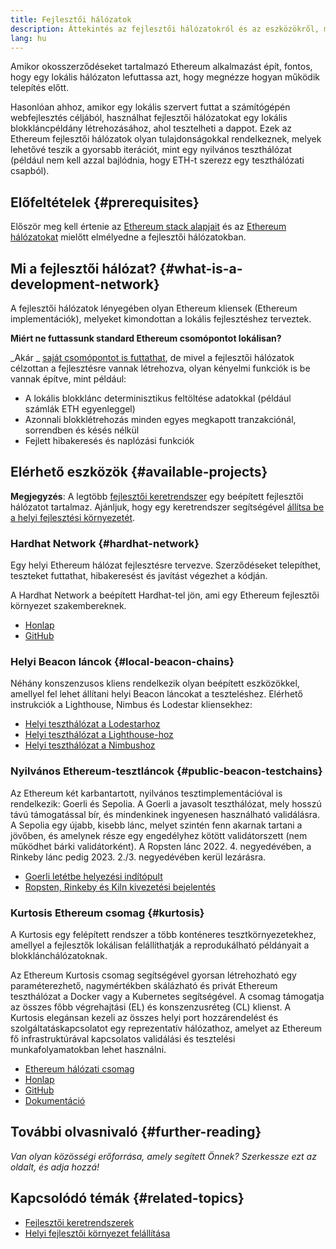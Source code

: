 ```yaml
---
title: Fejlesztői hálózatok
description: Áttekintés az fejlesztői hálózatokról és az eszközökről, melyek segítségével Ethereum applikációk fejleszthetőek.
lang: hu
---
```


Amikor okosszerződéseket tartalmazó Ethereum alkalmazást épít, fontos, hogy egy lokális hálózaton lefuttassa azt, hogy megnézze hogyan működik telepítés előtt.

Hasonlóan ahhoz, amikor egy lokális szervert futtat a számítógépén webfejlesztés céljából, használhat fejlesztői hálózatokat egy lokális blokkláncpéldány létrehozásához, ahol tesztelheti a dappot. Ezek az Ethereum fejlesztői hálózatok olyan tulajdonságokkal rendelkeznek, melyek lehetővé teszik a gyorsabb iterációt, mint egy nyilvános teszthálózat (például nem kell azzal bajlódnia, hogy ETH-t szerezz egy teszthálózati csapból).

## Előfeltételek {#prerequisites}

Először meg kell értenie az [Ethereum stack alapjait](/developers/docs/ethereum-stack/) és az [Ethereum hálózatokat](/developers/docs/networks/) mielőtt elmélyedne a fejlesztői hálózatokban.

## Mi a fejlesztői hálózat? {#what-is-a-development-network}

A fejlesztői hálózatok lényegében olyan Ethereum kliensek (Ethereum implementációk), melyeket kimondottan a lokális fejlesztéshez terveztek.

**Miért ne futtassunk standard Ethereum csomópontot lokálisan?**

_Akár _ [saját csomópontot is futtathat](/developers/docs/nodes-and-clients/#running-your-own-node), de mivel a fejlesztői hálózatok célzottan a fejlesztésre vannak létrehozva, olyan kényelmi funkciók is be vannak építve, mint például:

- A lokális blokklánc determinisztikus feltöltése adatokkal (például számlák ETH egyenleggel)
- Azonnali blokklétrehozás minden egyes megkapott tranzakciónál, sorrendben és késés nélkül
- Fejlett hibakeresés és naplózási funkciók

## Elérhető eszközök {#available-projects}

**Megjegyzés**: A legtöbb [fejlesztői keretrendszer](/developers/docs/frameworks/) egy beépített fejlesztői hálózatot tartalmaz. Ajánljuk, hogy egy keretrendszer segítségével [állítsa be a helyi fejlesztési környezetét](/developers/local-environment/).

### Hardhat Network {#hardhat-network}

Egy helyi Ethereum hálózat fejlesztésre tervezve. Szerződéseket telepíthet, teszteket futtathat, hibakeresést és javítást végezhet a kódján.

A Hardhat Network a beépített Hardhat-tel jön, ami egy Ethereum fejlesztői környezet szakembereknek.

- [Honlap](https://hardhat.org/)
- [GitHub](https://github.com/nomiclabs/hardhat)

### Helyi Beacon láncok {#local-beacon-chains}

Néhány konszenzusos kliens rendelkezik olyan beépített eszközökkel, amellyel fel lehet állítani helyi Beacon láncokat a teszteléshez. Elérhető instrukciók a Lighthouse, Nimbus és Lodestar kliensekhez:

- [Helyi teszthálózat a Lodestarhoz](https://chainsafe.github.io/lodestar/usage/local/)
- [Helyi teszthálózat a Lighthouse-hoz](https://lighthouse-book.sigmaprime.io/setup.html#local-testnets)
- [Helyi teszthálózat a Nimbushoz](https://github.com/status-im/nimbus-eth1/blob/master/fluffy/docs/local_testnet.md)

### Nyilvános Ethereum-tesztláncok {#public-beacon-testchains}

Az Ethereum két karbantartott, nyilvános tesztimplementációval is rendelkezik: Goerli és Sepolia. A Goerli a javasolt teszthálózat, mely hosszú távú támogatással bír, és mindenkinek ingyenesen használható validálásra. A Sepolia egy újabb, kisebb lánc, melyet szintén fenn akarnak tartani a jövőben, és amelynek része egy engedélyhez kötött validátorszett (nem működhet bárki validátorként). A Ropsten lánc 2022. 4. negyedévében, a Rinkeby lánc pedig 2023. 2./3. negyedévében kerül lezárásra.

- [Goerli letétbe helyezési indítópult](https://goerli.launchpad.ethereum.org/)
- [Ropsten, Rinkeby és Kiln kivezetési bejelentés](https://blog.ethereum.org/2022/06/21/testnet-deprecation)

### Kurtosis Ethereum csomag {#kurtosis}

A Kurtosis egy felépített rendszer a több konténeres tesztkörnyezetekhez, amellyel a fejlesztők lokálisan felállíthatják a reprodukálható példányait a blokklánchálózatoknak.

Az Ethereum Kurtosis csomag segítségével gyorsan létrehozható egy paraméterezhető, nagymértékben skálázható és privát Ethereum teszthálózat a Docker vagy a Kubernetes segítségével. A csomag támogatja az összes főbb végrehajtási (EL) és konszenzusréteg (CL) klienst. A Kurtosis elegánsan kezeli az összes helyi port hozzárendelést és szolgáltatáskapcsolatot egy reprezentatív hálózathoz, amelyet az Ethereum fő infrastruktúrával kapcsolatos validálási és tesztelési munkafolyamatokban lehet használni.

- [Ethereum hálózati csomag](https://github.com/ethpandaops/ethereum-package)
- [Honlap](https://www.kurtosis.com/)
- [GitHub](https://github.com/kurtosis-tech/kurtosis)
- [Dokumentáció](https://docs.kurtosis.com/)

## További olvasnivaló {#further-reading}

_Van olyan közösségi erőforrása, amely segített Önnek? Szerkessze ezt az oldalt, és adja hozzá!_

## Kapcsolódó témák {#related-topics}

- [Fejlesztői keretrendszerek](/developers/docs/frameworks/)
- [Helyi fejlesztői környezet felállítása](/developers/local-environment/)
